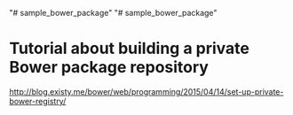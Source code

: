 "# sample_bower_package" 
"# sample_bower_package" 


# Tutorial about building a private Bower package repository
http://blog.existy.me/bower/web/programming/2015/04/14/set-up-private-bower-registry/
